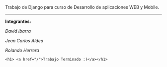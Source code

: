 Trabajo de Django para curso de Desarrollo de aplicaciones WEB y Mobile.
****
**Integrantes:**



_David Ibarra_

_Jean Carlos Aldea_

_Rolando Herrera_

    <h1> <a href="/">Trabajo Terminado :)</a></h1>
